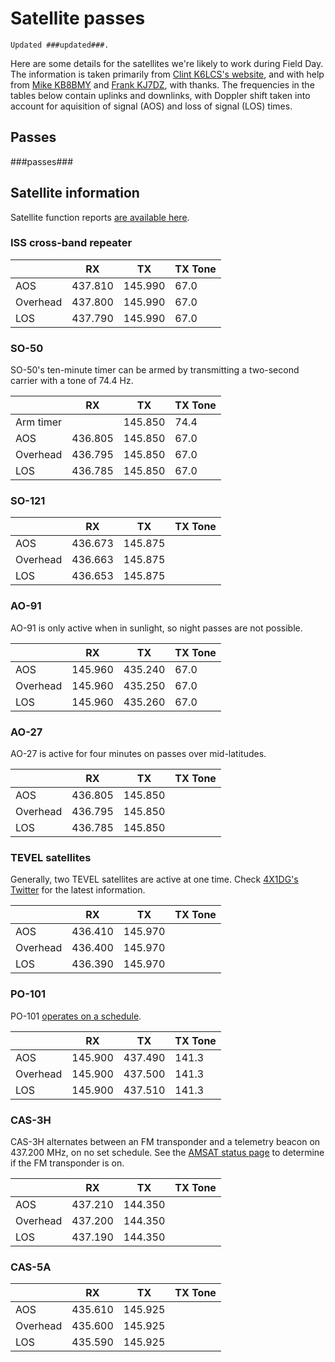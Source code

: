 # Satellite passes

```{note}
Updated ###updated###.
```

Here are some details for the satellites we're likely to work during Field Day. The information is taken primarily from [Clint K6LCS's website](https://www.work-sat.com/), and with help from [Mike KB8BMY](http://qrz.com/db/KB8BMY) and [Frank KJ7DZ](http://qrz.com/db/KJ7DZ), with thanks. The frequencies in the tables below contain uplinks and downlinks, with Doppler shift taken into account for aquisition of signal (AOS) and loss of signal (LOS) times.


## Passes

###passes###


## Satellite information

Satellite function reports [are available here](https://www.amsat.org/status/).


### ISS cross-band repeater

|          | RX      | TX      | TX Tone |
| -------- | ------- | ------- | ------- |
| AOS      | 437.810 | 145.990 | 67.0    |
| Overhead | 437.800 | 145.990 | 67.0    |
| LOS      | 437.790 | 145.990 | 67.0    |


### SO-50

SO-50's ten-minute timer can be armed by transmitting a two-second carrier with a tone of 74.4 Hz.

|           | RX      | TX      | TX Tone |
| --------- | ------- | ------- | ------- |
| Arm timer |         | 145.850 | 74.4    |
| AOS       | 436.805 | 145.850 | 67.0    |
| Overhead  | 436.795 | 145.850 | 67.0    |
| LOS       | 436.785 | 145.850 | 67.0    |


### SO-121

|          | RX      | TX      | TX Tone |
| -------- | ------- | ------- | ------- |
| AOS      | 436.673 | 145.875 |         |
| Overhead | 436.663 | 145.875 |         |
| LOS      | 436.653 | 145.875 |         |


### AO-91

AO-91 is only active when in sunlight, so night passes are not possible.

|          | RX      | TX      | TX Tone |
| -------- | ------- | ------- | ------- |
| AOS      | 145.960 | 435.240 | 67.0    |
| Overhead | 145.960 | 435.250 | 67.0    |
| LOS      | 145.960 | 435.260 | 67.0    |


### AO-27

AO-27 is active for four minutes on passes over mid-latitudes.

|          | RX      | TX      | TX Tone |
| -------- | ------- | ------- | ------- |
| AOS      | 436.805 | 145.850 |         |
| Overhead | 436.795 | 145.850 |         |
| LOS      | 436.785 | 145.850 |         |


### TEVEL satellites

Generally, two TEVEL satellites are active at one time. Check [4X1DG's Twitter](https://x.com/davidgr06270644) for the latest information.

|          | RX      | TX      | TX Tone |
| -------- | ------- | ------- | ------- |
| AOS      | 436.410 | 145.970 |         |
| Overhead | 436.400 | 145.970 |         |
| LOS      | 436.390 | 145.970 |         |


### PO-101

PO-101 [operates on a schedule](https://twitter.com/Diwata2PH).

|          | RX      | TX      | TX Tone |
| -------- | ------- | ------- | ------- |
| AOS      | 145.900 | 437.490 | 141.3   |
| Overhead | 145.900 | 437.500 | 141.3   |
| LOS      | 145.900 | 437.510 | 141.3   |


### CAS-3H

CAS-3H alternates between an FM transponder and a telemetry beacon on 437.200 MHz, on no set schedule. See the [AMSAT status page](http://www.amsat.org/status/) to determine if the FM transponder is on.

|          | RX      | TX      | TX Tone |
| -------- | ------- | ------- | ------- |
| AOS      | 437.210 | 144.350 |         |
| Overhead | 437.200 | 144.350 |         |
| LOS      | 437.190 | 144.350 |         |


### CAS-5A

|          | RX      | TX      | TX Tone |
| -------- | ------- | ------- | ------- |
| AOS      | 435.610 | 145.925 |         |
| Overhead | 435.600 | 145.925 |         |
| LOS      | 435.590 | 145.925 |         |
